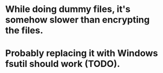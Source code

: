 # While doing dummy files, it's somehow slower than encrypting the files.

# Probably replacing it with Windows fsutil should work (TODO).